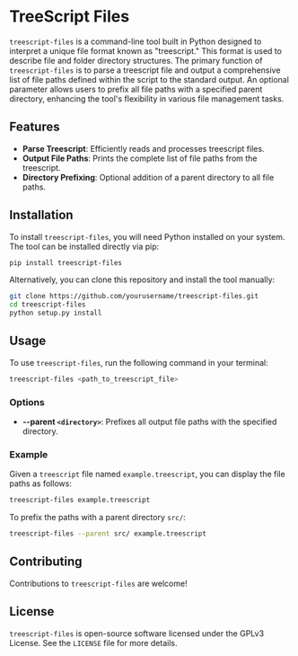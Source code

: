 # TreeScript Files
`treescript-files` is a command-line tool built in Python designed to interpret a unique file format known as "treescript." This format is used to describe file and folder directory structures. The primary function of `treescript-files` is to parse a treescript file and output a comprehensive list of file paths defined within the script to the standard output. An optional parameter allows users to prefix all file paths with a specified parent directory, enhancing the tool's flexibility in various file management tasks.

## Features
- **Parse Treescript**: Efficiently reads and processes treescript files.
- **Output File Paths**: Prints the complete list of file paths from the treescript.
- **Directory Prefixing**: Optional addition of a parent directory to all file paths.

## Installation
To install `treescript-files`, you will need Python installed on your system. The tool can be installed directly via pip:

```bash
pip install treescript-files
```

Alternatively, you can clone this repository and install the tool manually:

```bash
git clone https://github.com/yourusername/treescript-files.git
cd treescript-files
python setup.py install
```

## Usage
To use `treescript-files`, run the following command in your terminal:

```bash
treescript-files <path_to_treescript_file>
```

### Options
- **--parent `<directory>`**: Prefixes all output file paths with the specified directory.

### Example
Given a `treescript` file named `example.treescript`, you can display the file paths as follows:

```bash
treescript-files example.treescript
```

To prefix the paths with a parent directory `src/`:

```bash
treescript-files --parent src/ example.treescript
```

## Contributing
Contributions to `treescript-files` are welcome!

## License
`treescript-files` is open-source software licensed under the GPLv3 License. See the `LICENSE` file for more details.
